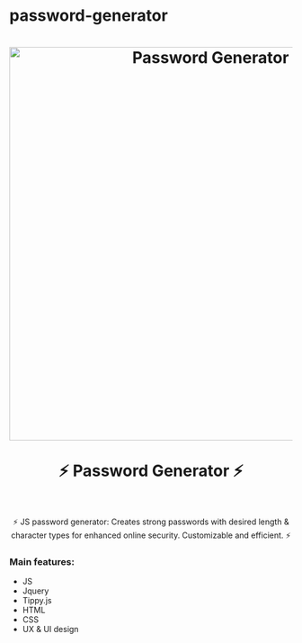 # password-generator
<h1 align = "center">
    <a href="[https://romzez1595.github.io/Montdo/](https://roman-artemiev.github.io/password-generator/)"><img width="700" alt="Password Generator" src="./img/Png/MontdoIntroPhoto.png"></a>
    <br>
    <br>
    ⚡️ Password Generator ⚡️
    <br>
    <br>
</h1>
<p align = "center">
    ⚡️ JS password generator: Creates strong passwords with desired length &amp; character types for enhanced online security. Customizable and efficient. ⚡️
</p>

<h3>Main features:</h3>

 - JS
 - Jquery
 - Tippy.js
 - HTML
 - CSS
 - UX & UI design
